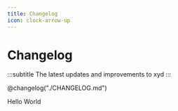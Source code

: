 ```yaml
---
title: Changelog
icon: clock-arrow-up
---
```


# Changelog
:::subtitle
The latest updates and improvements to xyd
:::

@changelog("./CHANGELOG.md")

<Update date="2025-04-10" version="Java SDK 0.9.0 released">
  Hello World
</Update>

